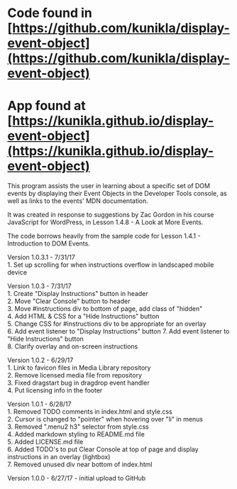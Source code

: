 # Code found in [https://github.com/kunikla/display-event-object](https://github.com/kunikla/display-event-object)
# App found at [https://kunikla.github.io/display-event-object](https://kunikla.github.io/display-event-object)

This program assists the user in learning about a specific set of DOM events
by displaying their Event Objects in the Developer Tools console, as well as
links to the events' MDN documentation.

It was created in response to suggestions by Zac Gordon in his course
JavaScript for WordPress, in Lesson 1.4.8 - A Look at More Events.

The code borrows heavily from the sample code for
Lesson 1.4.1 - Introduction to DOM Events.

Version 1.0.3.1 - 7/31/17  
    1. Set up scrolling for when instructions overflow in landscaped mobile device  

Version 1.0.3 - 7/31/17  
    1. Create "Display Instructions" button in header  
    2. Move "Clear Console" button to header  
    3. Move #instructions div to bottom of page, add class of "hidden"  
    4. Add HTML & CSS for a "Hide Instructions" button    
    5. Change CSS for #instructions div to be appropriate for an overlay  
    6. Add event listener to "Display Instructions" button 
    7. Add event listener to "Hide Instructions" button  
    8. Clarify overlay and on-screen instructions

Version 1.0.2 - 6/29/17  
    1. Link to favicon files in Media Library repository  
    2. Remove licensed media file from repository  
    3. Fixed dragstart bug in dragdrop event handler  
    4. Put licensing info in the footer  
    
Version 1.0.1 - 6/28/17  
    1. Removed TODO comments in index.html and style.css  
    2. Cursor is changed to "pointer" when hovering over "li" in menus  
    3. Removed ".menu2 h3" selector from style.css  
    4. Added markdown styling to README.md file  
    5. Added LICENSE.md file  
    6. Added TODO's to put Clear Console at top of page
    and display instructions in an overlay (lightbox)  
    7. Removed unused div near bottom of index.html

Version 1.0.0 - 6/27/17 - initial upload to GitHub
  
    
